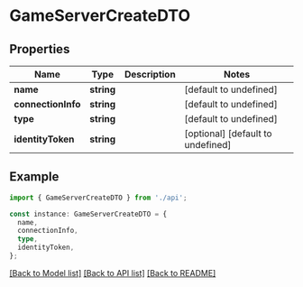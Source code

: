# GameServerCreateDTO

## Properties

| Name               | Type       | Description | Notes                             |
| ------------------ | ---------- | ----------- | --------------------------------- |
| **name**           | **string** |             | [default to undefined]            |
| **connectionInfo** | **string** |             | [default to undefined]            |
| **type**           | **string** |             | [default to undefined]            |
| **identityToken**  | **string** |             | [optional] [default to undefined] |

## Example

```typescript
import { GameServerCreateDTO } from './api';

const instance: GameServerCreateDTO = {
  name,
  connectionInfo,
  type,
  identityToken,
};
```

[[Back to Model list]](../README.md#documentation-for-models) [[Back to API list]](../README.md#documentation-for-api-endpoints) [[Back to README]](../README.md)
